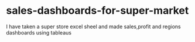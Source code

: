 # sales-dashboards-for-super-market
I have taken a super store excel sheel and made sales,profit and regions dashboards using tableaus
